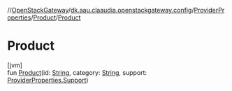 //[OpenStackGateway](../../../../index.md)/[dk.aau.claaudia.openstackgateway.config](../../index.md)/[ProviderProperties](../index.md)/[Product](index.md)/[Product](-product.md)

# Product

[jvm]\
fun [Product](-product.md)(id: [String](https://kotlinlang.org/api/latest/jvm/stdlib/kotlin/-string/index.html), category: [String](https://kotlinlang.org/api/latest/jvm/stdlib/kotlin/-string/index.html), support: [ProviderProperties.Support](../-support/index.md))
